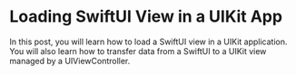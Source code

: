 
# Loading SwiftUI View in a UIKit App

In this post, you will learn how to load a SwiftUI view in a UIKit application. You will also learn how to transfer data from a SwiftUI to a UIKit view managed by a UIViewController. 